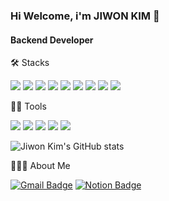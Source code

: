 ### Hi Welcome, i'm JIWON KIM 👋

#### Backend Developer



🛠️ Stacks

 <img src="https://img.shields.io/badge/Java-007396?style=flat-square&logo=Java&logoColor=white"/> <img src="https://img.shields.io/badge/Jquery-0769AD?style=flat-square&logo=Jquery&logoColor=white" /> <img src="https://img.shields.io/badge/Nestjs-E0234E?style=flat-square&logo=Nestjs&logoColor=white" /> <img src="https://img.shields.io/badge/Typescript-3178C6?style=flat-square&logo=Typescript&logoColor=white" /> <img src="https://img.shields.io/badge/Nodejs-339933?style=flat-square&logo=Nodedotjs&logoColor=white" /> <img src="https://img.shields.io/badge/JavaScript-F7DF1E?style=flat-square&logo=JavaScript&logoColor=white"/> <img src="https://img.shields.io/badge/MySQL-4479A1?style=flat-square&logo=MySQL&logoColor=white"/> <img src="https://img.shields.io/badge/PostgreSQL-4169E1?style=flat-square&logo=PostgreSQL&logoColor=white"/> <img src="https://img.shields.io/badge/Oracle-F80000?style=flat-square&logo=Oracle&logoColor=white"/>

💪🏼 Tools

 <img src="https://img.shields.io/badge/Webstorm-000000?style=flat-square&logo=Webstorm&logoColor=white"/> <img src="https://img.shields.io/badge/Datagrip-000000?style=flat-square&logo=Datagrip&logoColor=white"/> <img src="https://img.shields.io/badge/GitHub-181717?style=flat-square&logo=GitHub&logoColor=white"/> <img src="https://img.shields.io/badge/Eclipse IDE-2C2255?style=flat-square&logo=Eclipse IDE&logoColor=white"/> <img src="https://img.shields.io/badge/Visual Studio Code-007ACC?style=flat-square&logo=Visual Studio Code&logoColor=white"/>

![Jiwon Kim's GitHub stats](https://github-readme-stats.vercel.app/api?username=suppKimKr&show_icons=true&theme=radical)


🧑🏻‍💻 About Me

[![Gmail Badge](https://img.shields.io/badge/Gmail-d14836?style=flat-square&logo=Gmail&logoColor=white&link=mailto:byjiwon@korea.ac.kr)](byjiwon@korea.ac.kr)
[![Notion Badge](https://img.shields.io/badge/Notion-000000?style=flat-square&logo=Notion&logoColor=white&link=https://suppkim.notion.site/6bf0dd73077f4817b0881e682c7b4599)](https://suppkim.notion.site/6bf0dd73077f4817b0881e682c7b4599)